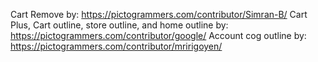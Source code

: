 Cart Remove by: https://pictogrammers.com/contributor/Simran-B/
Cart Plus, Cart outline, store outline, and home outline by: https://pictogrammers.com/contributor/google/
Account cog outline by: https://pictogrammers.com/contributor/mririgoyen/